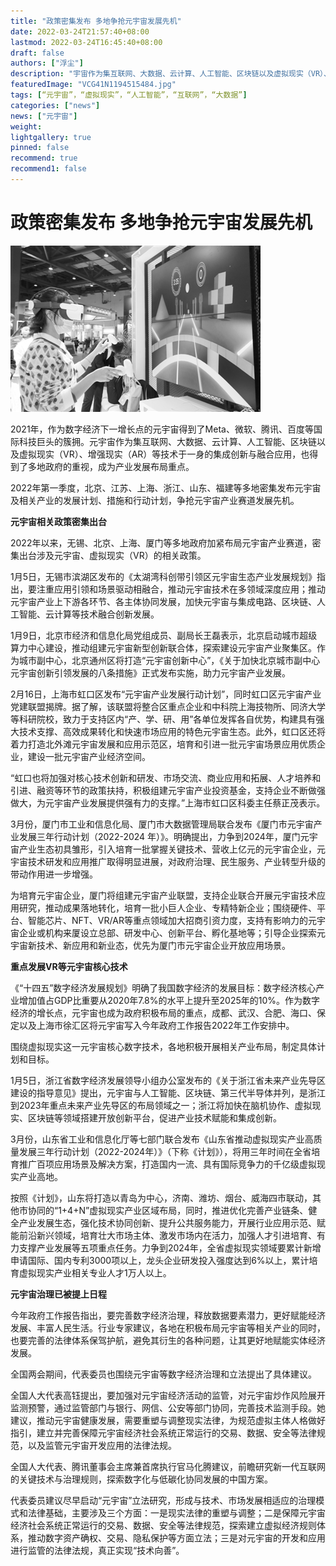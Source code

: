 ```yaml
---
title: "政策密集发布 多地争抢元宇宙发展先机"
date: 2022-03-24T21:57:40+08:00
lastmod: 2022-03-24T16:45:40+08:00
draft: false
authors: ["浮尘"]
description: "宇宙作为集互联网、大数据、云计算、人工智能、区块链以及虚拟现实（VR）、增强现实（AR）等技术于一身的集成创新与融合应用，也得到了多地政府的重视，成为产业发展布局重点。"
featuredImage: "VCG41N1194515484.jpg"
tags: [“元宇宙”，“虚拟现实”，“人工智能”，“互联网”，“大数据”]
categories: ["news"]
news: ["元宇宙"]
weight: 
lightgallery: true
pinned: false
recommend: true
recommend1: false
---
```


#                   政策密集发布 多地争抢元宇宙发展先机

![1](202204121161ffb0b1a14caca9f9af4b06f67693_res01_attpic_brief.jpg)

​     2021年，作为数字经济下一增长点的元宇宙得到了Meta、微软、腾讯、百度等国际科技巨头的簇拥。元宇宙作为集互联网、大数据、云计算、人工智能、区块链以及虚拟现实（VR）、增强现实（AR）等技术于一身的集成创新与融合应用，也得到了多地政府的重视，成为产业发展布局重点。

​     2022年第一季度，北京、江苏、上海、浙江、山东、福建等多地密集发布元宇宙及相关产业的发展计划、措施和行动计划，争抢元宇宙产业赛道发展先机。

**元宇宙相关政策密集出台**

​     2022年以来，无锡、北京、上海、厦门等多地政府加紧布局元宇宙产业赛道，密集出台涉及元宇宙、虚拟现实（VR）的相关政策。

​     1月5日，无锡市滨湖区发布的《太湖湾科创带引领区元宇宙生态产业发展规划》指出，要注重应用引领和场景驱动相融合，推动元宇宙技术在多领域深度应用；推动元宇宙产业上下游各环节、各主体协同发展，加快元宇宙与集成电路、区块链、人工智能、云计算等技术融合创新发展。

​     1月9日，北京市经济和信息化局党组成员、副局长王磊表示，北京启动城市超级算力中心建设，推动组建元宇宙新型创新联合体，探索建设元宇宙产业聚集区。作为城市副中心，北京通州区将打造“元宇宙创新中心”，《关于加快北京城市副中心元宇宙创新引领发展的八条措施》正式发布实施，助力元宇宙产业发展。

​     2月16日，上海市虹口区发布“元宇宙产业发展行动计划”，同时虹口区元宇宙产业党建联盟揭牌。据了解，该联盟将整合区重点企业和中科院上海技物所、同济大学等科研院校，致力于支持区内“产、学、研、用”各单位发挥各自优势，构建具有强大技术支撑、高效成果转化和快速市场应用的特色元宇宙生态。此外，虹口区还将着力打造北外滩元宇宙发展和应用示范区，培育和引进一批元宇宙场景应用优质企业，建设一批元宇宙产业经济空间。

​     “虹口也将加强对核心技术创新和研发、市场交流、商业应用和拓展、人才培养和引进、融资等环节的政策扶持，积极组建元宇宙产业投资基金，支持企业不断做强做大，为元宇宙产业发展提供强有力的支撑。”上海市虹口区科委主任蔡正茂表示。

​     3月份，厦门市工业和信息化局、厦门市大数据管理局联合发布《厦门市元宇宙产业发展三年行动计划（2022-2024 年）》。明确提出，力争到2024年，厦门元宇宙产业生态初具雏形，引入培育一批掌握关键技术、营收上亿元的元宇宙企业，元宇宙技术研发和应用推广取得明显进展，对政府治理、民生服务、产业转型升级的带动作用进一步增强。

​     为培育元宇宙企业，厦门将组建元宇宙产业联盟，支持企业联合开展元宇宙技术应用研究，推动成果落地转化，培育一批小巨人企业、专精特新企业；围绕硬件、平台、智能芯片、NFT、VR/AR等重点领域加大招商引资力度，支持有影响力的元宇宙企业或机构来厦设立总部、研发中心、创新平台、孵化基地等；引导企业探索元宇宙新技术、新应用和新业态，优先为厦门市元宇宙企业开放应用场景。

**重点发展VR等元宇宙核心技术**

​     《“十四五”数字经济发展规划》明确了我国数字经济的发展目标：数字经济核心产业增加值占GDP比重要从2020年7.8%的水平上提升至2025年的10%。作为数字经济的增长点，元宇宙也成为政府积极布局的重点，成都、武汉、合肥、海口、保定以及上海市徐汇区将元宇宙写入今年政府工作报告2022年工作安排中。

​     围绕虚拟现实这一元宇宙核心数字技术，各地积极开展相关产业布局，制定具体计划和目标。

​     1月5日，浙江省数字经济发展领导小组办公室发布的《关于浙江省未来产业先导区建设的指导意见》提出，元宇宙与人工智能、区块链、第三代半导体并列，是浙江到2023年重点未来产业先导区的布局领域之一；浙江将加快在脑机协作、虚拟现实、区块链等领域搭建开放创新平台，促进产业技术赋能和集成创新。

​     3月份，山东省工业和信息化厅等七部门联合发布《山东省推动虚拟现实产业高质量发展三年行动计划（2022-2024年）》（下称《计划》），将用三年时间在全省培育推广百项应用场景及解决方案，打造国内一流、具有国际竞争力的千亿级虚拟现实产业高地。

​     按照《计划》，山东将打造以青岛为中心，济南、潍坊、烟台、威海四市联动，其他市协同的“1+4+N”虚拟现实产业区域布局，同时，推进优化完善产业链条、健全产业发展生态，强化技术协同创新、提升公共服务能力，开展行业应用示范、赋能前沿新兴领域，培育壮大市场主体、激发市场内在活力，加强人才引进培育、有力支撑产业发展等五项重点任务。力争到2024年，全省虚拟现实领域要累计新增申请国际、国内专利3000项以上，龙头企业研发投入强度达到6%以上，累计培育虚拟现实产业相关专业人才1万人以上。

**元宇宙治理已被提上日程**

​     今年政府工作报告指出，要完善数字经济治理，释放数据要素潜力，更好赋能经济发展、丰富人民生活。行业专家建议，各地在积极布局元宇宙等相关产业的同时，也要完善的法律体系保驾护航，避免其衍生的各种问题，让其更好地赋能实体经济发展。

​     全国两会期间，代表委员也围绕元宇宙等数字经济治理和立法提出了具体建议。

​     全国人大代表高钰提出，要加强对元宇宙经济活动的监管，对元宇宙炒作风险展开监测预警，通过监管部门与银行、网信、公安等部门协同，完善技术监测手段。她建议，推动元宇宙健康发展，需要重塑与调整现实法律，为规范虚拟主体人格做好指引，建立并完善保障元宇宙经济社会系统正常运行的交易、数据、安全等法律规范，以及监管元宇宙开发应用的法律法规。

​     全国人大代表、腾讯董事会主席兼首席执行官马化腾建议，前瞻研究新一代互联网的关键技术与治理规则，探索数字化与低碳化协同发展的中国方案。

​     代表委员建议尽早启动“元宇宙”立法研究，形成与技术、市场发展相适应的治理模式和法律基础，主要涉及三个方面：一是现实法律的重塑与调整；二是保障元宇宙经济社会系统正常运行的交易、数据、安全等法律规范，探索建立虚拟经济规则体系，推动数字资产确权、交易、隐私保护等方面立法；三是对元宇宙的开发和应用进行监管的法律法规，真正实现“技术向善”。